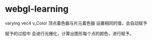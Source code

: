 # webgl-learning

varying vec4 v_Color
顶点着色器与片元着色器 设置相同的值，会自动赋予

赋予的过程中 会进行光栅化，计算出图形每个点的颜色，进行赋予。









